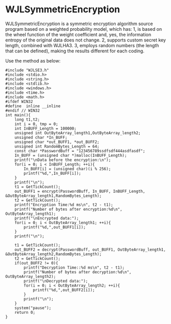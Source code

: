 # WJLSymmetricEncryption
WJLSymmetricEncryption is a symmetric encryption algorithm source program based on a weighted probability model, which has:
1, is based on the wheel function of the weight coefficient and, yes, the information entropy of the original data does not change.
2, supports custom secret key length, combined with WJLHA3.
3, employs random numbers (the length that can be defined), making the results different for each coding.

Use the method as below:

	#include "WJLSE3.h"
	#include <stdio.h>
	#include <string.h>
	#include <stdlib.h>
	#include <windows.h>
	#include <time.h>
	#include <math.h>
	#ifdef WIN32
	#define  inline __inline
	#endif // WIN32
	int main(){
		long t1,t2;
		int i = 0, tmp = 0;
		int InBUFF_Length = 100000;
		unsigned int OutByteArray_length1,OutByteArray_length2;
		unsigned char *In_BUFF;
		unsigned char *out_BUFF1, *out_BUFF2;
		unsigned int RandomBytes_Length = 64;
		const char *PasswordBuff = "123456789ssdfsdf444asdfasdf";
		In_BUFF = (unsigned char *)malloc(InBUFF_Length);
		printf("\nData before the encryption:\n");
		for(i = 0; i < InBUFF_Length; ++i){
			In_BUFF[i] = (unsigned char)(i % 256);
			printf("%d,",In_BUFF[i]);
		}
		printf("\n");
		t1 = GetTickCount();
		out_BUFF1 = encrypt(PasswordBuff, In_BUFF, InBUFF_Length, &OutByteArray_length1,RandomBytes_Length);
		t2 = GetTickCount();
		printf("Encryption Time:%d ms\n", t2 - t1);
		printf("Number of bytes after encryption:%d\n", OutByteArray_length1);
		printf("\nEncrypted data:");
		for(i = 0; i < OutByteArray_length1; ++i){
			printf("%d,",out_BUFF1[i]);
		}
		printf("\n");

		t1 = GetTickCount();
		out_BUFF2 = decrypt(PasswordBuff, out_BUFF1, OutByteArray_length1, &OutByteArray_length2,RandomBytes_Length);
		t2 = GetTickCount();
		if(out_BUFF2 != 0){
			printf("Decryption Time::%d ms\n", t2 - t1);
			printf("Number of bytes after decryption:%d\n", OutByteArray_length2);
			printf("\nDecrypted data:");
			for(i = 0; i < OutByteArray_length2; ++i){
				printf("%d,",out_BUFF2[i]);
			}
			printf("\n");
		}
		system("pause");
		return 0;
	}
